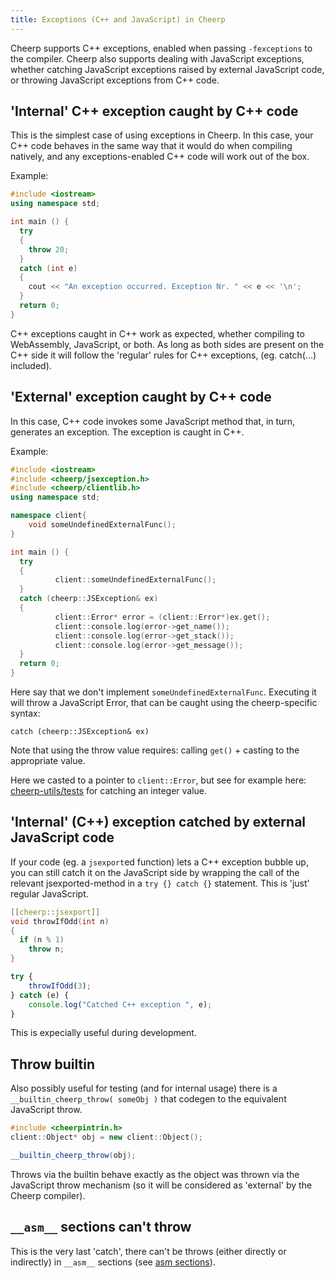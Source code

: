 ```yaml
---
title: Exceptions (C++ and JavaScript) in Cheerp
---
```


Cheerp supports C++ exceptions, enabled when passing `-fexceptions` to the compiler. Cheerp also supports dealing with JavaScript exceptions, whether catching JavaScript exceptions raised by external JavaScript code, or throwing JavaScript exceptions from C++ code.

## 'Internal' C++ exception caught by C++ code

This is the simplest case of using exceptions in Cheerp. In this case, your C++ code behaves in the same way that it would do when compiling natively, and any exceptions-enabled C++ code will work out of the box.

Example:

```cpp
#include <iostream>
using namespace std;

int main () {
  try
  {
    throw 20;
  }
  catch (int e)
  {
    cout << "An exception occurred. Exception Nr. " << e << '\n';
  }
  return 0;
}
```

C++ exceptions caught in C++ work as expected, whether compiling to WebAssembly, JavaScript, or both. As long as both sides are present on the C++ side it will follow the 'regular' rules for C++ exceptions, (eg. catch(...) included).

## 'External' exception caught by C++ code

In this case, C++ code invokes some JavaScript method that, in turn, generates an exception. The exception is caught in C++.

Example:

```cpp
#include <iostream>
#include <cheerp/jsexception.h>
#include <cheerp/clientlib.h>
using namespace std;

namespace client{
    void someUndefinedExternalFunc();
}

int main () {
  try
  {
          client::someUndefinedExternalFunc();
  }
  catch (cheerp::JSException& ex)
  {
          client::Error* error = (client::Error*)ex.get();
          client::console.log(error->get_name());
          client::console.log(error->get_stack());
          client::console.log(error->get_message());
  }
  return 0;
}
```

Here say that we don't implement `someUndefinedExternalFunc`. Executing it will throw a JavaScript Error, that can be caught using the cheerp-specific syntax:

`catch (cheerp::JSException& ex)`

Note that using the throw value requires: calling `get()` + casting to the appropriate value.

Here we casted to a pointer to `client::Error`, but see for example here: [cheerp-utils/tests](https://github.com/leaningtech/cheerp-utils/blob/0b3bce1a73be2eec5437df3fa4747f954863c0c7/tests/unit/exceptions/test1.cpp#L381) for catching an integer value.

## 'Internal' (C++) exception catched by external JavaScript code

If your code (eg. a `jsexport`ed function) lets a C++ exception bubble up, you can still catch it on the JavaScript side by wrapping the call of the relevant jsexported-method in a `try {} catch {}` statement. This is 'just' regular JavaScript.

```cpp
[[cheerp::jsexport]]
void throwIfOdd(int n)
{
  if (n % 1)
    throw n;
}
```

```js
try {
	throwIfOdd(3);
} catch (e) {
	console.log("Catched C++ exception ", e);
}
```

This is expecially useful during development.

## Throw builtin

Also possibly useful for testing (and for internal usage) there is a `__builtin_cheerp_throw( someObj )` that codegen to the equivalent JavaScript throw.

```cpp
#include <cheerpintrin.h>
client::Object* obj = new client::Object();

__builtin_cheerp_throw(obj);
```

Throws via the builtin behave exactly as the object was thrown via the JavaScript throw mechanism (so it will be considered as 'external' by the Cheerp compiler).

## `__asm__` sections can't throw

This is the very last 'catch', there can't be throws (either directly or indirectly) in `__asm__` sections (see [asm sections](/cheerp/reference/javascript-interop)).
